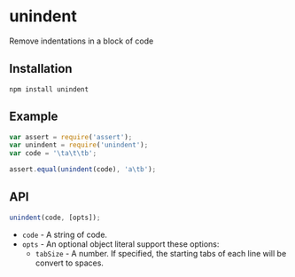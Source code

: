 # unindent

Remove indentations in a block of code

## Installation

	npm install unindent

## Example

```javascript
var assert = require('assert');
var unindent = require('unindent');
var code = '\ta\t\tb';

assert.equal(unindent(code), 'a\tb');
```

## API

```javascript
unindent(code, [opts]);
```

* `code` - A string of code.
* `opts` - An optional object literal support these options:
  * `tabSize` - A number. If specified, the starting tabs of each line will be convert to spaces.